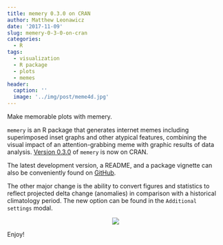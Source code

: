```yaml
---
title: memery 0.3.0 on CRAN
author: Matthew Leonawicz
date: '2017-11-09'
slug: memery-0-3-0-on-cran
categories:
  - R
tags:
  - visualization
  - R package
  - plots
  - memes
header:
  caption: ''
  image: '../img/post/meme4d.jpg'
---
```


Make memorable plots with memery.

`memery` is an R package that generates internet memes including superimposed inset graphs and other atypical features, combining the visual impact of an attention-grabbing meme with graphic results of data analysis. [Version 0.3.0](https://cran.r-project.org/web/packages/memery/) of `memery` is now on CRAN.

The latest development version, a README, and a package vignette can also be conveniently found on [GitHub](https://github.com/leonawicz/memery).

The other major change is the ability to convert figures and statistics to reflect projected delta change (anomalies) in comparison with a historical climatology period.
The new option can be found in the `Additional settings` modal.

<p align="center"><img src="/img/post/meme4d.jpg"/></p>

Enjoy!
